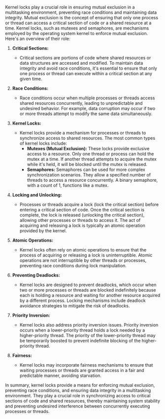 Kernel locks play a crucial role in ensuring mutual exclusion in a multitasking environment, preventing race conditions and maintaining data integrity. Mutual exclusion is the concept of ensuring that only one process or thread can access a critical section of code or a shared resource at a time. Kernel locks, such as mutexes and semaphores, are mechanisms employed by the operating system kernel to enforce mutual exclusion. Here's an overview of their role:

1. **Critical Sections:**
   - Critical sections are portions of code where shared resources or data structures are accessed and modified. To maintain data integrity and avoid race conditions, it's essential to ensure that only one process or thread can execute within a critical section at any given time.

2. **Race Conditions:**
   - Race conditions occur when multiple processes or threads access shared resources concurrently, leading to unpredictable and undesired behavior. For example, data corruption may occur if two or more threads attempt to modify the same data simultaneously.

3. **Kernel Locks:**
   - Kernel locks provide a mechanism for processes or threads to synchronize access to shared resources. The most common types of kernel locks include:
     - **Mutexes (Mutual Exclusion):** These locks provide exclusive access to a resource. Only one thread or process can hold the mutex at a time. If another thread attempts to acquire the mutex while it's held, it will be blocked until the mutex is released.
     - **Semaphores:** Semaphores can be used for more complex synchronization scenarios. They allow a specified number of threads to access a resource concurrently. A binary semaphore, with a count of 1, functions like a mutex.

4. **Locking and Unlocking:**
   - Processes or threads acquire a lock (lock the critical section) before entering a critical section of code. Once the critical section is complete, the lock is released (unlocking the critical section), allowing other processes or threads to access it. The act of acquiring and releasing a lock is typically an atomic operation provided by the kernel.

5. **Atomic Operations:**
   - Kernel locks often rely on atomic operations to ensure that the process of acquiring or releasing a lock is uninterruptible. Atomic operations are not interruptible by other threads or processes, preventing race conditions during lock manipulation.

6. **Preventing Deadlocks:**
   - Kernel locks are designed to prevent deadlocks, which occur when two or more processes or threads are blocked indefinitely because each is holding a resource and waiting for another resource acquired by a different process. Locking mechanisms include deadlock avoidance strategies to mitigate the risk of deadlocks.

7. **Priority Inversion:**
   - Kernel locks also address priority inversion issues. Priority inversion occurs when a lower-priority thread holds a lock needed by a higher-priority thread. The priority of the lower-priority thread may be temporarily boosted to prevent indefinite blocking of the higher-priority thread.

8. **Fairness:**
   - Kernel locks may incorporate fairness mechanisms to ensure that waiting processes or threads are granted access in a fair and predictable manner, avoiding starvation.

In summary, kernel locks provide a means for enforcing mutual exclusion, preventing race conditions, and ensuring data integrity in a multitasking environment. They play a crucial role in synchronizing access to critical sections of code and shared resources, thereby maintaining system stability and preventing undesired interference between concurrently executing processes or threads.
